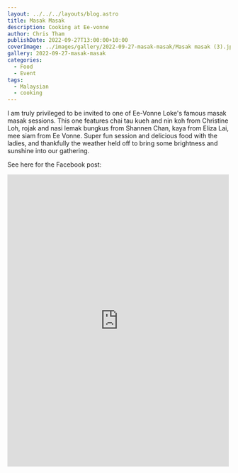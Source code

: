 ```yaml
---
layout: ../../../layouts/blog.astro
title: Masak Masak
description: Cooking at Ee-vonne
author: Chris Tham
publishDate: 2022-09-27T13:00:00+10:00
coverImage: ../images/gallery/2022-09-27-masak-masak/Masak masak (3).jpeg
gallery: 2022-09-27-masak-masak
categories:
  - Food
  - Event
tags:
  - Malaysian
  - cooking
---
```


I am truly privileged to be invited to one of Ee-Vonne Loke's famous masak masak sessions. This one features chai tau kueh and nin koh from Christine Loh, rojak and nasi lemak bungkus from Shannen Chan, kaya from Eliza Lai, mee siam from Ee Vonne. Super fun session and delicious food with the ladies, and thankfully the weather held off to bring some brightness and sunshine into our gathering.

See here for the Facebook post:

<iframe src="https://www.facebook.com/plugins/post.php?href=https%3A%2F%2Fwww.facebook.com%2Fchris1.tham%2Fposts%2Fpfbid025YSxnP4w8Tt1pv2pmfU8rVm673m4kc3hd9vPJAf3dK1ZhjKqgBWfbgNhXQEDkFqsl&show_text=true&width=500" width="500" height="659" style="border:none;overflow:hidden" scrolling="no" frameborder="0" allowfullscreen="true" allow="autoplay; clipboard-write; encrypted-media; picture-in-picture; web-share"></iframe>
